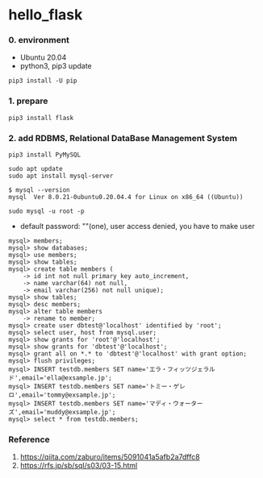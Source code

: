 # hello_flask

### 0. environment
- Ubuntu 20.04
- python3, pip3 update
```
pip3 install -U pip
```

### 1. prepare
```
pip3 install flask
```

### 2. add RDBMS, Relational DataBase Management System
```
pip3 install PyMySQL
```

```
sudo apt update
sudo apt install mysql-server
```

```
$ mysql --version
mysql  Ver 8.0.21-0ubuntu0.20.04.4 for Linux on x86_64 ((Ubuntu))
```

```
sudo mysql -u root -p
```
- default password: ""(one), user access denied, you have to make user

```
mysql> members;
mysql> show databases;
mysql> use members;
mysql> show tables;
mysql> create table members (
    -> id int not null primary key auto_increment,
    -> name varchar(64) not null,
    -> email varchar(256) not null unique);
mysql> show tables;
mysql> desc members;
mysql> alter table members
    -> rename to member;
mysql> create user dbtest@'localhost' identified by 'root';
mysql> select user, host from mysql.user;
mysql> show grants for 'root'@'localhost';
mysql> show grants for 'dbtest'@'localhost';
mysql> grant all on *.* to 'dbtest'@'localhost' with grant option;
mysql> flush privileges;
mysql> INSERT testdb.members SET name='エラ・フィッツジェラルド',email='ella@exsample.jp';
mysql> INSERT testdb.members SET name='トミー・ゲレロ',email='tommy@exsample.jp';
mysql> INSERT testdb.members SET name='マディ・ウォーターズ',email='muddy@exsample.jp';
mysql> select * from testdb.members;
```

### Reference
1. https://qiita.com/zaburo/items/5091041a5afb2a7dffc8
2. https://rfs.jp/sb/sql/s03/03-15.html
